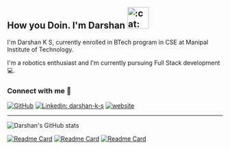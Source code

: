 ## How you Doin. I'm Darshan <img src="https://i.imgur.com/veZrcC7.gif" alt=":cat:" width="50" />
I'm Darshan K S, currently enrolled in BTech program in CSE at Manipal Institute of Technology.

I'm a robotics enthusiast and I'm currently pursuing Full Stack development :computer:. 

###


### Connect with me 🔗

[![GitHub](https://img.shields.io/github/followers/darshan-k-s?style=social)](https://github.com/darshan-k-s)
[![Linkedin: darshan-k-s](https://img.shields.io/badge/-Darshan-blue?style=flat-square&logo=Linkedin&logoColor=white&link=https://www.linkedin.com/in/darshan-k-s/)](https://www.linkedin.com/in/darshan-k-s/)
[![website](https://img.shields.io/badge/PortfolioWebsite-Darshan%20K%20S-blue?logo=google-chrome)](https://darshan-k-s.github.io/)



---


![Darshan's GitHub stats](https://github-readme-stats.vercel.app/api?username=darshan-k-s&count_private=false&show_icons=true&theme=react) 
<!-- [![Top Langs](https://github-readme-stats.vercel.app/api/top-langs/?username=darshan-k-s&theme=react&langs_count=8)](https://github.com/anuraghazra/github-readme-stats) -->

[![Readme Card](https://github-readme-stats.vercel.app/api/pin/?username=darshan-k-s&repo=wall-follower-robot&theme=react)](https://github.com/darshan-k-s/wall-follower-robot)
[![Readme Card](https://github-readme-stats.vercel.app/api/pin/?username=darshan-k-s&repo=list-maker&theme=react)](https://github.com/darshan-k-s/list-maker)
[![Readme Card](https://github-readme-stats.vercel.app/api/pin/?username=darshan-k-s&repo=waypoint-nav-bot&theme=react)](https://github.com/darshan-k-s/waypoint-nav-bot)




